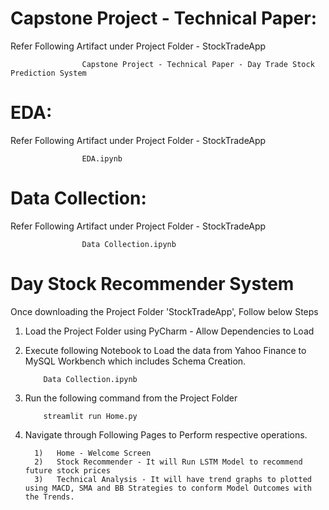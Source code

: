 
# Capstone Project - Technical Paper:

Refer Following Artifact under Project Folder - StockTradeApp

                    Capstone Project - Technical Paper - Day Trade Stock Prediction System 
                    
# EDA:

Refer Following Artifact under Project Folder - StockTradeApp

                    EDA.ipynb
                  
 # Data Collection:

Refer Following Artifact under Project Folder - StockTradeApp

                    Data Collection.ipynb
     

# Day Stock Recommender System

Once downloading the Project Folder 'StockTradeApp', Follow below Steps

1)  Load the Project Folder using PyCharm - Allow Dependencies to Load
2)  Execute following Notebook to Load the data from Yahoo Finance to MySQL Workbench which includes Schema Creation.

            Data Collection.ipynb
            
4)  Run the following command from the Project Folder 
          
            streamlit run Home.py
      
4)  Navigate through Following Pages to Perform respective operations.

          1)   Home - Welcome Screen
          2)   Stock Recommender - It will Run LSTM Model to recommend future stock prices
          3)   Technical Analysis - It will have trend graphs to plotted using MACD, SMA and BB Strategies to conform Model Outcomes with the Trends.
